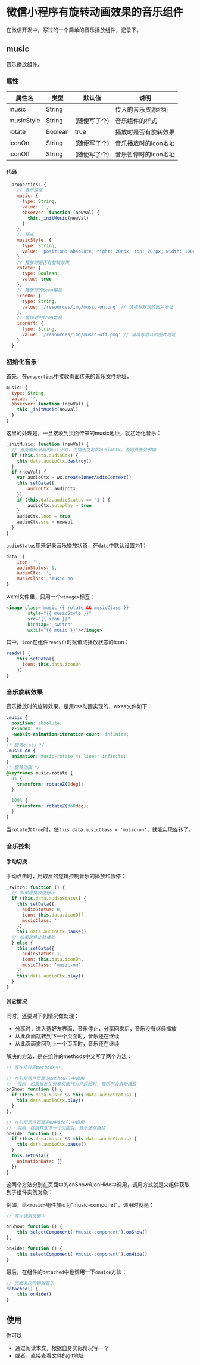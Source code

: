 # 微信小程序有旋转动画效果的音乐组件

在微信开发中，写过的一个简单的音乐播放组件，记录下。

## music

音乐播放组件。

### 属性

属性名|类型|默认值|说明
---|---|---|---
music|String| |传入的音乐资源地址
musicStyle|String|(随便写了个)|音乐组件的样式
rotate|Boolean|true|播放时是否有旋转效果
iconOn|String|(随便写了个)|音乐播放时的icon地址
iconOff|String|(随便写了个)|音乐暂停时的icon地址

#### 代码         

```javascript
  properties: {
    // 音乐路径
    music: {
      type: String,
      value: '',
      observer: function (newVal) {
        this._initMusic(newVal)
      }
    },
    // 样式
    musicStyle: {
      type: String,
      value: 'position: absolute; right: 20rpx; top: 20rpx; width: 100rpx; height: 100rpx;'
    },
    // 播放时是否有旋转效果
    rotate: {
      type: Boolean,
      value: true
    },
    // 播放时的icon路径
    iconOn: {
      type: String,
      value: '/resources/img/music-on.png' // 请填写默认的图片地址
    },
    // 暂停时的icon路径
    iconOff: {
      type: String,
      value: '/resources/img/music-off.png' // 请填写默认的图片地址
    }
  }
```

### 初始化音乐

首先，在`properties`中接收页面传来的音乐文件地址，

```javascript
music: {
  type: String,
  value: '',
  observer: function (newVal) {
    this._initMusic(newVal)
  }
}
```

这里的处理是，一旦接收到页面传来的music地址，就初始化音乐：

```javascript
_initMusic: function (newVal) {
  // 当页面传来新的music时，先销毁之前的audioCtx，否则页面会很嗨
  if (this.data.audioCtx) {
    this.data.audioCtx.destroy()
  }
  if (newVal) {
    var audioCtx = wx.createInnerAudioContext()
    this.setData({
        audioCtx: audioCtx
    })
    if (this.data.audioStatus == '1') {
        audioCtx.autoplay = true
    }
    audioCtx.loop = true
    audioCtx.src = newVal
  }
}
```

`audioStatus`用来记录音乐播放状态，在`data`中默认设置为1：

```javascript
data: {
    icon: '',
    audioStatus: 1,
    audioCtx: '',
    musicClass: 'music-on'
}
```

wxml文件里，只用一个`<image>`标签：

```html
<image class='music {{ rotate && musicClass }}'  
        style="{{ musicStyle }}"  
        src="{{ icon }}"  
        bindtap='_switch'  
        wx:if="{{ music }}"></image>
```

其中，`icon`在组件`ready()`时赋值成播放状态的icon：

```javascript
ready() {
    this.setData({
      icon: this.data.iconOn
    })
}
```

### 音乐旋转效果

音乐播放时的旋转效果，是用css动画实现的，wxss文件如下：

```css
.music {
  position: absolute;
  z-index: 99;
  -webkit-animation-iteration-count: infinite;
}
/* 旋转class */
.music-on {
  animation: music-rotate 4s linear infinite;
}
/* 旋转动画 */
@keyframes music-rotate {
  0% {
    transform: rotateZ(0deg);
  }

  100% {
    transform: rotateZ(360deg);
  }
}
```

当`rotate`为`true`时，使`this.data.musicClass = 'music-on'`，就能实现旋转了。

### 音乐控制

#### 手动切换

手动点击时，用取反的逻辑控制音乐的播放和暂停：

```javascript
_switch: function () {
  // 如果是播放就停止   
  if (this.data.audioStatus) {
    this.setData({
      audioStatus: 0,
      icon: this.data.iconOff,
      musicClass: ''
    })
    this.data.audioCtx.pause()
  // 如果是停止就播放 
  } else {
    this.setData({
      audioStatus: 1,
      icon: this.data.iconOn,
      musicClass: 'music-on'
    })
    this.data.audioCtx.play()
  }
}
```

#### 其它情况

同时，还要对下列情况做处理：

* 分享时，进入选好友界面、音乐停止，分享回来后，音乐没有继续播放
* 从此页面跳转到下一个页面时，音乐还在继续
* 从此页面撤回到上一个页面时，音乐还在继续

解决的方法，是在组件的methods中又写了两个方法：

```javascript
// 写在组件的methods中：

// 在引用组件页面的onShow()中调用
//  否则，如果当发生分享页面行为并返回时，音乐不会自动播放
onShow: function () {
  if (this.data.music && this.data.audioStatus) {
    this.data.audioCtx.play()
  }
},

// 在引用组件页面的onHide()中调用
//  否则，在跳转到下一个页面后，音乐还在继续
onHide: function () {
  if (this.data.music && this.data.audioStatus) {
    this.data.audioCtx.pause()
  }
  this.setData({
    animationData: {}
  })
}
```

这两个方法分别在页面中的onShow和onHide中调用，调用方式就是父组件获取到子组件实例对象：

例如，给`<music>`组件加id为"music-componet"，调用时就是：

```javascript
// 写在调用页面中

onShow: function () {
    this.selectComponent('#music-component').onShow()
},

onHide: function () {
    this.selectComponent('#music-component').onHide()
}
```

最后，在组件的`detached`中也调用一下`onHide`方法：

```javascript
// 页面关闭时销毁音乐
detached() {
    this.onHide()
}
```

## 使用

你可以

* 通过阅读本文，根据自身实际情况写一个
* 或者，直接查看[文件的git地址]()